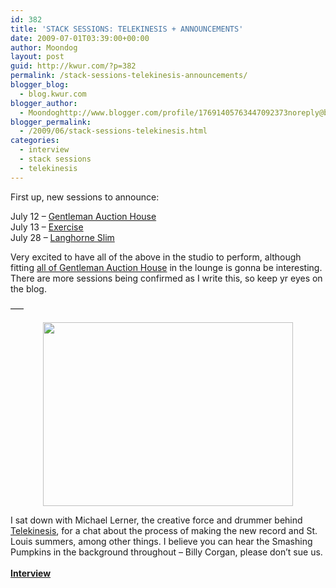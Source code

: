 ```yaml
---
id: 382
title: 'STACK SESSIONS: TELEKINESIS + ANNOUNCEMENTS'
date: 2009-07-01T03:39:00+00:00
author: Moondog
layout: post
guid: http://kwur.com/?p=382
permalink: /stack-sessions-telekinesis-announcements/
blogger_blog:
  - blog.kwur.com
blogger_author:
  - Moondoghttp://www.blogger.com/profile/17691405763447092373noreply@blogger.com
blogger_permalink:
  - /2009/06/stack-sessions-telekinesis.html
categories:
  - interview
  - stack sessions
  - telekinesis
---
```

<div class="pf-content">
  <p>
    First up, new sessions to announce:
  </p>
  
  <p>
    July 12 – <a href="http://www.myspace.com/gentlemanauctionhouse">Gentleman Auction House</a><br />July 13 – <a href="http://www.myspace.com/exerciseaudio">Exercise</a><br />July 28 – <a href="http://www.myspace.com/langhorneslim">Langhorne Slim</a>
  </p>
  
  <p>
    Very excited to have all of the above in the studio to perform, although fitting <a href="http://1.bp.blogspot.com/_VZN1v4y6WPg/SK36i4kqZOI/AAAAAAAADP8/p7lUWyIFxmU/s400/Gentleman+Auction+House.jpg">all of Gentleman Auction House</a> in the lounge is gonna be interesting. There are more sessions being confirmed as I write this, so keep yr eyes on the blog.
  </p>
  
  <p>
    —–
  </p>
  
  <p>
    <a onblur="try {parent.deselectBloggerImageGracefully();} catch(e) {}" href="http://www.kwur.com/blog/uploaded_images/telekinesis-799283.jpg"><img style="margin: 0px auto 10px; display: block; text-align: center; cursor: pointer; width: 400px; height: 294px;" src="http://www.kwur.com/blog/uploaded_images/telekinesis-799281.jpg" alt="" border="0" /></a>
  </p>
  
  <p>
    I sat down with Michael Lerner, the creative force and drummer behind <a href="http://www.myspace.com/telekinesismusic">Telekinesis</a>, for a chat about the process of making the new record and St. Louis summers, among other things. I believe you can hear the Smashing Pumpkins in the background throughout – Billy Corgan, please don’t sue us.<br /><span style="font-weight:bold;"><a href="http://www.megaupload.com/?d=4HWJSJLH"><br />Interview</a></span>
  </p>
</div>